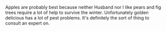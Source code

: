 Apples are probably best because neither Husband nor I like pears and fig trees require a lot of help to survive the winter. Unfortunately golden delicious has a lot of pest problems. It's definitely the sort of thing to consult an expert on. 

 